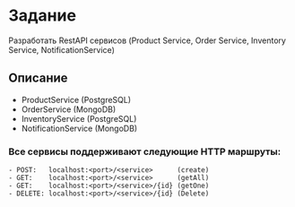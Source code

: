 # Задание

Разработать RestAPI сервисов (Product Service, Order Service, Inventory Service, NotificationService)

## Описание

- ProductService      (PostgreSQL) 
- OrderService        (MongoDB)
- InventoryService    (PostgreSQL)
- NotificationService (MongoDB)


### Все сервисы поддерживают следующие HTTP маршруты:
```
- POST:   localhost:<port>/<service>      (create)
- GET:    localhost:<port>/<service>      (getAll)
- GET:    localhost:<port>/<service>/{id} (getOne)
- DELETE: localhost:<port>/<service>/{id} (Delete)
```

